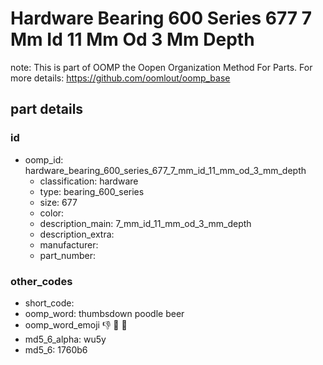 # Hardware Bearing 600 Series 677 7 Mm Id 11 Mm Od 3 Mm Depth  

note: This is part of OOMP the Oopen Organization Method For Parts. For more details: https://github.com/oomlout/oomp_base

##  part details





### id
* oomp_id: hardware_bearing_600_series_677_7_mm_id_11_mm_od_3_mm_depth
  * classification: hardware
  * type: bearing_600_series
  * size: 677
  * color: 
  * description_main: 7_mm_id_11_mm_od_3_mm_depth
  * description_extra: 
  * manufacturer: 
  * part_number: 

### other_codes
* short_code: 
* oomp_word: thumbsdown poodle beer
* oomp_word_emoji :thumbsdown: :poodle: :beer:
* md5_6_alpha: wu5y
* md5_6: 1760b6